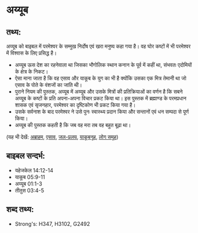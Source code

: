 # अय्यूब #

## तथ्य: ##

अय्यूब को बाइबल में परमेश्वर के सम्मुख निर्दोष एवं खरा मनुष्य कहा गया है। वह घोर कष्टों में भी परमेश्वर में विश्वास के लिए प्रसिद्ध है।

* अय्यूब ऊस देश का रहनेवाला था जिसका भौगोलिक स्थान कनान के पूर्व में कहीं था, संभवतः एदोमियों के क्षेत्र के निकट।
* ऐसा माना जाता है कि वह एसाव और याकूब के युग का भी है क्योंकि उसका एक मित्र तेमानी था जो एसाव के पोते के वंशजों का जाति थी।
* पुराने नियम की पुस्तक, अय्यूब में अय्यूब और उसके मित्रों की प्रतिक्रियाओं का वर्णन है कि सबने अय्यूब के कष्टों के प्रति अपना-अपना विचार प्रकट किया था। इस पुस्तक में ब्रह्माण्ड के परमप्रधान शासक एवं सृजनहार, परमेश्वर का दृष्टिकोण भी प्रकट किया गया है।
* उसके सर्वनाश के बाद परमेश्वर ने उसे पुनः स्वास्थ्य प्रदान किया और सन्तानों एवं धन सम्पदा से पूर्ण किया।
* अय्यूब की पुस्तक कहती है कि जब वह मरा तब वह बहुत बूढ़ा था।

(यह भी देखें: [अब्राहम](../abraham.md), [एसाव](../esau.md), [जल-प्रलय](../flood.md), [याकूब](../jacob.md)[नूह](../noah.md), [लोग समूह](../peoplegroup.md))

## बाइबल सन्दर्भ: ##

* यहेजकेल 14:12-14
* याकूब 05:9-11
* अय्यूब 01:1-3
* तीतुस 03:4-5

## शब्द तथ्य: ##

* Strong's: H347, H3102, G2492
